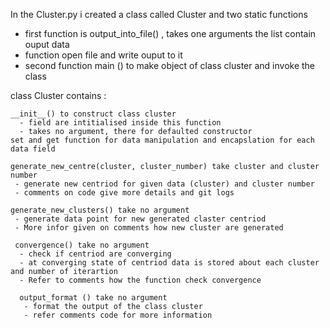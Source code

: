 In the Cluster.py i created a class called Cluster and two static functions 
  - first function is  output_into_file() , takes one arguments the list contain ouput data
  - function open file and write ouput to it
  - second function main () to make object of class cluster and invoke the class

class Cluster contains :
    
    __init__() to construct class cluster 
      - field are intitialised inside this function
      - takes no argument, there for defaulted constructor
    set and get function for data manipulation and encapslation for each data field
    
    generate_new_centre(cluster, cluster_number) take cluster and cluster number
     - generate new centriod for given data (cluster) and cluster number 
     - comments on code give more details and git logs
     
    generate_new_clusters() take no argument
     - generate data point for new generated claster centriod 
     - More infor given on comments how new cluster are generated
    
     convergence() take no argument
      - check if centriod are converging 
      - at converging state of centriod data is stored about each cluster and number of iterartion
      - Refer to comments how the function check convergence
     
      output_format () take no argument 
       - format the output of the class cluster
       - refer comments code for more information
       
    
    
  

